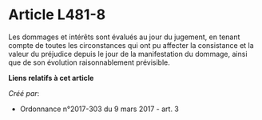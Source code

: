 # Article L481-8

Les dommages et intérêts sont évalués au jour du jugement, en tenant  compte de toutes les circonstances qui ont pu affecter
la consistance et  la valeur du préjudice depuis le jour de la manifestation du dommage,  ainsi que de son évolution
raisonnablement prévisible.

**Liens relatifs à cet article**

_Créé par_:

  - Ordonnance n°2017-303 du 9 mars 2017 - art. 3
